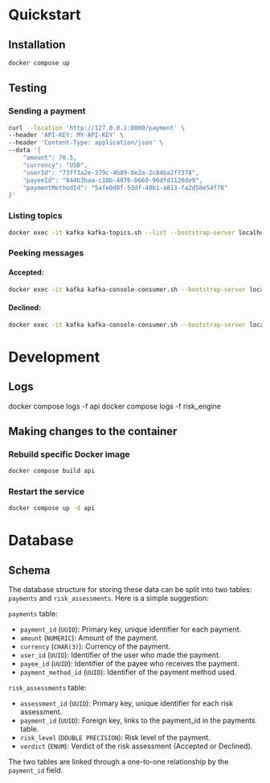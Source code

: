 # Quickstart

## Installation

```sh
docker compose up
```

## Testing

### Sending a payment

```sh
curl --location 'http://127.0.0.1:8000/payment' \
--header 'API-KEY: MY-API-KEY' \
--header 'Content-Type: application/json' \
--data '{
    "amount": 70.5,
    "currency": "USD",
    "userId": "73ff3a2e-379c-4b89-8e2a-2c84ba2f7378",
    "payeeId": "844b3baa-c18b-4076-b660-96dfd1120de9",
    "paymentMethodId": "5afe0d8f-53df-48b1-a813-fa2d58e54f78"
}'
```


### Listing topics

```sh
docker exec -it kafka kafka-topics.sh --list --bootstrap-server localhost:9092
```

### Peeking messages

#### Accepted:

```sh
docker exec -it kafka kafka-console-consumer.sh --bootstrap-server localhost:9092 --topic payment_accepted_topic --from-beginning
```

#### Declined:

```sh
docker exec -it kafka kafka-console-consumer.sh --bootstrap-server localhost:9092 --topic payment_accepted_topic --from-beginning
```

# Development

## Logs

docker compose logs -f api
docker compose logs -f risk_engine


## Making changes to the container

### Rebuild specific Docker image

```sh
docker compose build api
```

### Restart the service

```sh
docker compose up -d api
```

# Database

## Schema

The database structure for storing these data can be split into two tables: `payments` and `risk_assessments`. Here is a simple suggestion:

`payments` table:

- `payment_id` (`UUID`): Primary key, unique identifier for each payment.
- `amount` (`NUMERIC`): Amount of the payment.
- `currency` (`CHAR(3)`): Currency of the payment.
- `user_id` (`UUID`): Identifier of the user who made the payment.
- `payee_id` (`UUID`): Identifier of the payee who receives the payment.
- `payment_method_id` (`UUID`): Identifier of the payment method used.

`risk_assessments` table:

- `assessment_id` (`UUID`): Primary key, unique identifier for each risk assessment.
- `payment_id` (`UUID`): Foreign key, links to the payment_id in the payments table.
- `risk_level` (`DOUBLE PRECISION`): Risk level of the payment.
- `verdict` (`ENUM`): Verdict of the risk assessment (Accepted or Declined).

The two tables are linked through a one-to-one relationship by the `payment_id` field.